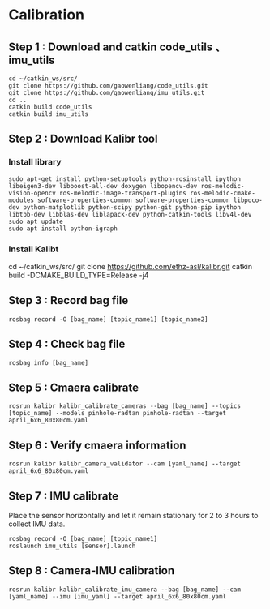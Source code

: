 # Calibration
## Step 1 : Download and catkin code_utils 、 imu_utils
```
cd ~/catkin_ws/src/
git clone https://github.com/gaowenliang/code_utils.git
git clone https://github.com/gaowenliang/imu_utils.git
cd ..
catkin build code_utils
catkin build imu_utils
```
## Step 2 : Download Kalibr tool
### Install library
```
sudo apt-get install python-setuptools python-rosinstall ipython libeigen3-dev libboost-all-dev doxygen libopencv-dev ros-melodic-vision-opencv ros-melodic-image-transport-plugins ros-melodic-cmake-modules software-properties-common software-properties-common libpoco-dev python-matplotlib python-scipy python-git python-pip ipython libtbb-dev libblas-dev liblapack-dev python-catkin-tools libv4l-dev
sudo apt update
sudo apt install python-igraph
```
### Install Kalibt
cd ~/catkin_ws/src/
git clone https://github.com/ethz-asl/kalibr.git
catkin build -DCMAKE_BUILD_TYPE=Release -j4

## Step 3 : Record bag file
```
rosbag record -O [bag_name] [topic_name1] [topic_name2]
```

## Step 4 :  Check bag file
```
rosbag info [bag_name]
```

## Step 5 : Cmaera calibrate
```
rosrun kalibr kalibr_calibrate_cameras --bag [bag_name] --topics [topic_name] --models pinhole-radtan pinhole-radtan --target april_6x6_80x80cm.yaml
```

## Step 6 : Verify cmaera information
```
rosrun kalibr kalibr_camera_validator --cam [yaml_name] --target april_6x6_80x80cm.yaml
```

## Step 7 : IMU calibrate
Place the sensor horizontally and let it remain stationary for 2 to 3 hours to collect IMU data.
```
rosbag record -O [bag_name] [topic_name1]
roslaunch imu_utils [sensor].launch
```
## Step 8 : Camera-IMU calibration
```
rosrun kalibr kalibr_calibrate_imu_camera --bag [bag_name] --cam [yaml_name] --imu [imu_yaml] --target april_6x6_80x80cm.yaml
```


